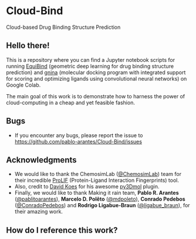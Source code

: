 # Cloud-Bind
Cloud-based Drug Binding Structure Prediction

## Hello there!

This is a repository where you can find a Jupyter notebook scripts for running [EquiBind](https://github.com/HannesStark/EquiBind) (geometric deep learning for drug binding structure prediction) and [gnina](https://github.com/gnina/gnina) (molecular docking program with integrated support for scoring and optimizing ligands using convolutional neural networks) on Google Colab.

The main goal of this work is to demonstrate how to harness the power of cloud-computing in a cheap and yet feasible fashion.

## Bugs
- If you encounter any bugs, please report the issue to https://github.com/pablo-arantes/Cloud-Bind/issues

## Acknowledgments
 
- We would like to thank the ChemosimLab ([@ChemosimLab](https://twitter.com/ChemosimLab)) team for their incredible [ProLIF](https://prolif.readthedocs.io/en/latest/index.html#) (Protein-Ligand Interaction Fingerprints) tool.
- Also, credit to [David Koes](https://github.com/dkoes) for his awesome [py3Dmol](https://3dmol.csb.pitt.edu/) plugin.
- Finally, we would like to thank Making it rain team, **Pablo R. Arantes** ([@pablitoarantes](https://twitter.com/pablitoarantes)), **Marcelo D. Polêto** ([@mdpoleto](https://twitter.com/mdpoleto)), **Conrado Pedebos** ([@ConradoPedebos](https://twitter.com/ConradoPedebos)) and **Rodrigo Ligabue-Braun** ([@ligabue_braun](https://twitter.com/ligabue_braun)), for their amazing work.

## How do I reference this work?

